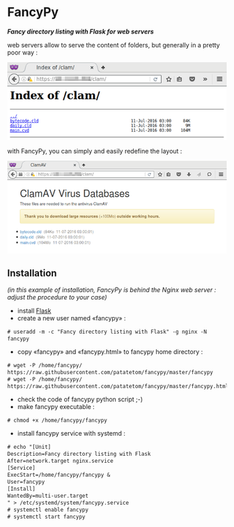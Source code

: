 # FancyPy

***Fancy directory listing with Flask for web servers***

web servers allow to serve the content of folders, but generally in a pretty poor way :

![Ngnix default directory listing](https://github.com/patatetom/fancypy/blob/master/default.png "Ngnix default directory listing")

with FancyPy, you can simply and easily redefine the layout :

![FancyPy directory listing](https://github.com/patatetom/fancypy/blob/master/fancypy.png "FancyPy directory listing")


## Installation

*(in this example of installation, FancyPy is behind the Nginx web server : adjust the procedure to your case)*

* install [Flask](http://flask.pocoo.org/docs/0.11/installation/)
* create a new user named «fancypy» :
```
# useradd -m -c "Fancy directory listing with Flask" -g nginx -N fancypy
```
* copy «fancypy» and «fancypy.html» to fancypy home directory :
```
# wget -P /home/fancypy/ https://raw.githubusercontent.com/patatetom/fancypy/master/fancypy
# wget -P /home/fancypy/ https://raw.githubusercontent.com/patatetom/fancypy/master/fancypy.html
```
* check the code of fancypy python script ;-)
* make fancypy executable :
```
# chmod +x /home/fancypy/fancypy
```
* install fancypy service with systemd :
```
# echo "[Unit]
Description=Fancy directory listing with Flask
After=network.target nginx.service
[Service]
ExecStart=/home/fancypy/fancypy &
User=fancypy
[Install]
WantedBy=multi-user.target
" > /etc/systemd/system/fancypy.service
# systemctl enable fancypy
# systemctl start fancypy
```
